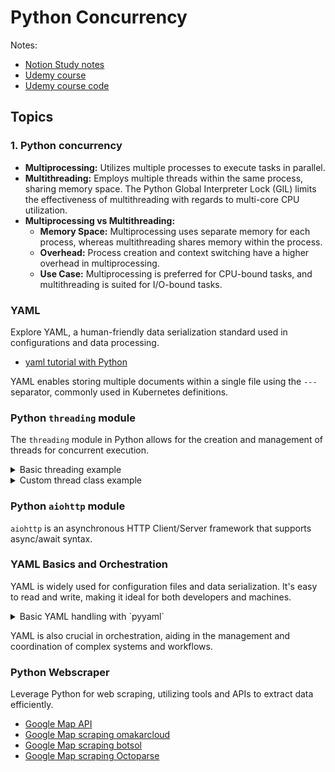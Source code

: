 # Python Concurrency
Notes:
- [Notion Study notes](https://www.notion.so/Python-Java-Concurrency-b883552932a44086bbe859f88851ed28?pvs=4)
- [Udemy course](https://www.udemy.com/course/concurrent-and-parallel-programming-in-python/learn/lecture/28328244#overview)
- [Udemy course code](https://github.com/PacktPublishing/Concurrent-and-Parallel-Programming-in-Python/tree/main)

## Topics

### 1. Python concurrency
- **Multiprocessing:** Utilizes multiple processes to execute tasks in parallel.
- **Multithreading:** Employs multiple threads within the same process, sharing memory space. The Python Global Interpreter Lock (GIL) limits the effectiveness of multithreading with regards to multi-core CPU utilization.
- **Multiprocessing vs Multithreading:**
  - **Memory Space:** Multiprocessing uses separate memory for each process, whereas multithreading shares memory within the process.
  - **Overhead:** Process creation and context switching have a higher overhead in multiprocessing.
  - **Use Case:** Multiprocessing is preferred for CPU-bound tasks, and multithreading is suited for I/O-bound tasks.

### YAML

Explore YAML, a human-friendly data serialization standard used in configurations and data processing.

- [yaml tutorial with Python](https://python.land/data-processing/python-yaml)

YAML enables storing multiple documents within a single file using the `---` separator, commonly used in Kubernetes definitions.

### Python `threading` module

The `threading` module in Python allows for the creation and management of threads for concurrent execution.

<details>
<summary>Basic threading example</summary>

```python
import threading
import time

def thread_function(name):
    print(f"Thread {name}: starting")
    time.sleep(2)
    print(f"Thread {name}: finishing")

threads = []

for i in range(5):
    x = threading.Thread(target=thread_function, args=(i,))
    threads.append(x)
    x.start()

for thread in threads:
    thread.join()
```

</details>

<details>
<summary>Custom thread class example</summary>

```python
import threading
import time

class MyThread(threading.Thread):
    def __init__(self, name):
        threading.Thread.__init__(self)
        self.name = name

    def run(self):
        print(f"Thread {self.name}: starting")
        time.sleep(2)
        print(f"Thread {self.name}: finishing")

threads = []

for i in range(5):
    my_thread = MyThread(name=i)
    threads.append(my_thread)
    my_thread.start()

for thread in threads:
    thread.join()
```

</details>

### Python `aiohttp` module

`aiohttp` is an asynchronous HTTP Client/Server framework that supports async/await syntax.

### YAML Basics and Orchestration

YAML is widely used for configuration files and data serialization. It's easy to read and write, making it ideal for both developers and machines.

<details>
<summary>Basic YAML handling with `pyyaml`</summary>

```python
import yaml

# Example code for YAML processing
```

</details>

YAML is also crucial in orchestration, aiding in the management and coordination of complex systems and workflows.

### Python Webscraper

Leverage Python for web scraping, utilizing tools and APIs to extract data efficiently.

- [Google Map API](https://developers.google.com/maps/documentation)
- [Google Map scraping omakarcloud](https://github.com/omkarcloud/google-maps-scraper)
- [Google Map scraping botsol](https://www.botsol.com/bots/google-maps-crawler)
- [Google Map scraping Octoparse](https://www.octoparse.com/blog/google-maps-crawlers)